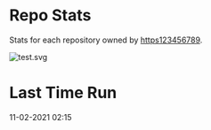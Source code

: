 
# Repo Stats

Stats for each repository owned by [https123456789](<https://github.com/https123456789>).

![test.svg](<test.svg>)
# Last Time Run
11-02-2021 02:15
